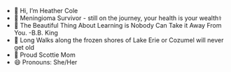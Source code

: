 - 👋 Hi, I’m Heather Cole
- 🧠 Meningioma Survivor - still on the journey, your health is your wealth⚕️
- 🌱 The Beautiful Thing About Learning is Nobody Can Take it Away From You. -B.B. King
- 💞️ Long Walks along the frozen shores of Lake Erie or Cozumel will never get old
- 🐶 Proud Scottie Mom
- 😄 Pronouns: She/Her
<!---
HeatherHOC/HeatherHOC is a ✨ special ✨ repository because its `README.md` (this file) appears on your GitHub profile.
You can click the Preview link to take a look at your changes.
--->
